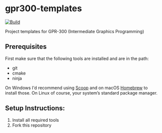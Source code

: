 # gpr300-templates

[![Build](/../../actions/workflows/main.yml/badge.svg)](/../../actions/workflows/main.yml)

Project templates for GPR-300 (Intermediate Graphics Programming)


## Prerequisites

First make sure that the following tools are installed and are in the path:

*   git
*   cmake
*   ninja

On Windows I'd recommend using [Scoop](https://scoop.sh/) and on macOS [Homebrew](https://brew.sh/) to install those. On Linux of course, your system’s standard package manager.


## Setup Instructions:

1. Install all required tools
2. Fork this repository